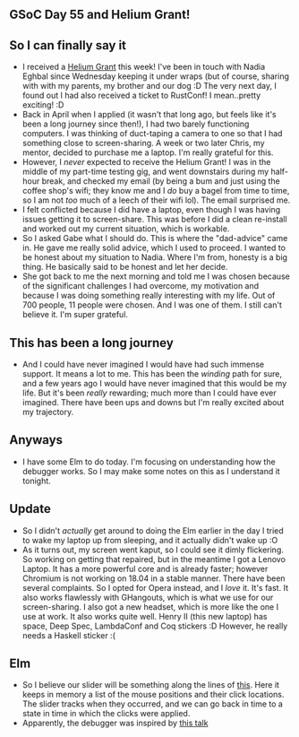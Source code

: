 ## GSoC Day 55 and Helium Grant!

## So I can finally say it
- I received a [Helium Grant](https://www.heliumgrant.org/) this week! I've been in touch with 
  Nadia Eghbal since Wednesday keeping it under wraps (but of course, sharing with with my parents,
  my brother and our dog :D The very next day, I found out I had also received a ticket to RustConf!
  I mean..pretty exciting! :D
- Back in April when I applied (it wasn't that long ago, but feels like it's been a long journey
  since then!), I had two barely functioning computers. I was thinking of duct-taping a camera
  to one so that I had something close to screen-sharing. A week or two later Chris, my mentor,
  decided to purchase me a laptop. I'm really grateful for this.
- However, I *never* expected to receive the Helium Grant! I was in the middle of my part-time
  testing gig, and went downstairs during my half-hour break, and checked my email (by being a bum
  and just using the coffee shop's wifi; they know me and I *do* buy a bagel from time to time,
  so I am not *too* much of a leech of their wifi lol). The email surprised me.
- I felt conflicted because I did have a laptop, even though I was having issues getting it to screen-share.
  This was before I did a clean re-install and worked out my current situation, which is workable.
- So I asked Gabe what I should do. This is where the "dad-advice" came in. He gave me really solid advice,
  which I used to proceed. I wanted to be honest about my situation to Nadia. Where I'm from, honesty is a
  big thing. He basically said to be honest and let her decide.
- She got back to me the next morning and told me I was chosen because of the significant challenges I had
  overcome, my motivation and because I was doing something really interesting with my life. Out of 700 people,
  11 people were chosen. And I was one of them. I still can't believe it. I'm super grateful.
  
## This has been a long journey
 - And I could have never imagined I would have had such immense support. It means a lot to me. 
   This has been the *winding* path for sure, and a few years ago I would have never imagined that this would be
   my life. But it's been *really* rewarding; much more than I could have ever imagined. There have been ups and downs
   but I'm really excited about my trajectory.
   
## Anyways
 - I have some Elm to do today. I'm focusing on understanding how the debugger works. So I may make some notes on
   this as I understand it tonight. 
## Update
 - So I didn't *actually* get around to doing the Elm earlier in the day I tried to wake my laptop
   up from sleeping, and it actually didn't wake up :O
 - As it turns out, my screen went kaput, so I could see it dimly flickering. So working on getting that repaired,
   but in the meantime I got a Lenovo Laptop. It has a more powerful core and is already faster; however
   Chromium is not working on 18.04 in a stable manner. There have been several complaints.
   So I opted for Opera instead, and I *love* it. It's fast. It also works flawlessly with GHangouts, which
   is what we use for our screen-sharing. I also got a new headset, which is more
   like the one I use at work. It also works quite well. Henry II (this new laptop) has
   space, Deep Spec, LambdaConf and Coq stickers :D However, he really needs a Haskell sticker :(
   
## Elm
  - So I believe our slider will be something along the lines of [this](http://debug.elm-lang.org/edit/Stamps.elm).
    Here it keeps in memory a list of the mouse positions and their click locations. The slider tracks when they occurred,
    and we can go back in time to a state in time in which the clicks were applied.
  - Apparently, the debugger was inspired by [this talk](https://www.youtube.com/watch?v=PUv66718DII)
 
